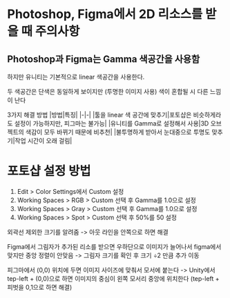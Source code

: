 # Photoshop, Figma에서 2D 리소스를 받을 때 주의사항

## Photoshop과 Figma는 Gamma 색공간을 사용함
하지만 유니티는 기본적으로 linear 색공간을 사용한다.

두 색공간은 단색은 동일하게 보이지만 (투명한 이미지 사용) 색이 혼합될 시 다른 느낌이 난다

3가지 해결 방법
|방법|특징|
|-|-|
|툴을 linear 색 공간에 맞추기|포토샵은 비슷하게라도 설정이 가능하지만, 피그마는 불가능|
|유니티를 Gamma로 설정해서 사용|3D 오브젝트의 색감이 모두 바뀌기 때문에 비추천|
|불투명하게 받아서 눈대중으로 투명도 맞추기|작업 시간이 오래 걸림|

# 포토샵 설정 방법
1. Edit > Color Settings에서 Custom 설정
2. Working Spaces > RGB > Custom 선택 후 Gamma를 1.0으로 설정
3. Working Spaces > Gray > Custom 선택 후 Gamma를 1.0으로 설정
4. Working Spaces > Spot > Custom 선택 후 50%를 50 설정

외곽선 제외한 크기를 알려줌 
-> 아웃 라인을 안쪽으로 하면 해결

Figma에서 그림자가 추가된 리소를 받으면 우하단으로 이미지가 늘어나서 figma에서 맞지만 중앙 정렬이 안맞음
-> 그림자 크기를 확인 후 크기 ÷2 만큼 추가 이동

피그마에서 (0,0) 위치에 두면 이미지 사이즈에 맞춰서 모서에 붙는다
-> Unity에서 tep-left + (0,0)으로 하면 이미지의 중심이 왼쪽 모서리 중앙에 위치한다 (tep-left + 피벗을 0,1으로 하면 해결)